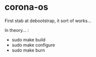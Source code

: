 # corona-os

First stab at debootstrap, it sort of works...

In theory... :
* sudo make build
* sudo make configure
* sudo make burn
